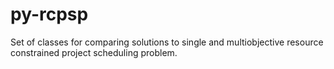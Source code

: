 py-rcpsp
========

Set of classes for comparing solutions to single and multiobjective resource constrained project scheduling problem. 
